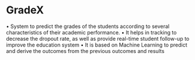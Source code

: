 # GradeX

• System to predict the grades of the students according to several
characteristics of their academic performance.
• It helps in tracking to decrease the dropout rate, as well as provide real-time
student follow-up to improve the education system
• It is based on Machine Learning to predict and derive the outcomes from the
previous outcomes and results
